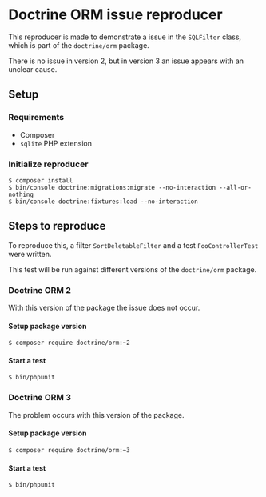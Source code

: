 # Doctrine ORM issue reproducer

This reproducer is made to demonstrate a issue in the `SQLFilter` class,
which is part of the `doctrine/orm` package.

There is no issue in version 2,
but in version 3 an issue appears with an unclear cause.

## Setup

### Requirements
- Composer
- `sqlite` PHP extension

### Initialize reproducer

```shell
$ composer install
$ bin/console doctrine:migrations:migrate --no-interaction --all-or-nothing
$ bin/console doctrine:fixtures:load --no-interaction
```

## Steps to reproduce

To reproduce this, a filter `SortDeletableFilter`
and a test `FooControllerTest` were written.

This test will be run against different versions of the `doctrine/orm` package.

### Doctrine ORM 2

With this version of the package the issue does not occur.

#### Setup package version

```shell
$ composer require doctrine/orm:~2
```

#### Start a test

```shell
$ bin/phpunit
```

### Doctrine ORM 3

The problem occurs with this version of the package.

#### Setup package version

```shell
$ composer require doctrine/orm:~3
```

#### Start a test

```shell
$ bin/phpunit
```
